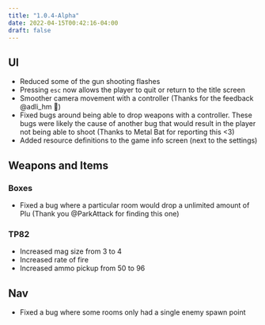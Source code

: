 ```yaml
---
title: "1.0.4-Alpha"
date: 2022-04-15T00:42:16-04:00
draft: false
---
```


## UI
- Reduced some of the gun shooting flashes
- Pressing `esc` now allows the player to quit or return to the title screen
- Smoother camera movement with a controller (Thanks for the feedback @adli_hm 📝)
- Fixed bugs around being able to drop weapons with a controller. These bugs were likely the cause of another bug that would result in the player not being able to shoot (Thanks to Metal Bat for reporting this <3)
- Added resource definitions to the game info screen (next to the settings) 

## Weapons and Items

### Boxes
- Fixed a bug where a particular room would drop a unlimited amount of Plu (Thank you @ParkAttack for finding this one)

### TP82
- Increased mag size from 3 to 4
- Increased rate of fire
- Increased ammo pickup from 50 to 96

## Nav
- Fixed a bug where some rooms only had a single enemy spawn point